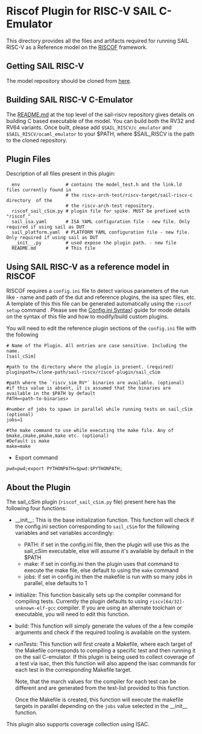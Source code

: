 # Riscof Plugin for RISC-V SAIL C-Emulator

This directory provides all the files and artifacts required for running SAIL RISC-V as a Reference model on the 
[RISCOF](https://github.com/riscv/riscof) framework.

## Getting SAIL RISC-V

The model repository should be cloned from [here](https://github.com/rems-project/sail-riscv).

## Building SAIL RISC-V C-Emulator

The [README.md](../../README.md) at the top level of the sail-riscv repository gives details on 
building C based executable of the model. You can build both the RV32 and RV64 variants.
Once built, please add `$SAIL_RISCV/c_emulator` and `$SAIL_RISCV/ocaml_emulator` to your $PATH, 
where $SAIL_RISCV is the path to the cloned repository.

## Plugin Files

Description of all files present in this plugin:

``` 
  env                 # contains the model_test.h and the link.ld files currently found in 
                      # the riscv-arch-test/riscv-target/sail-riscv-c directory  of the
                      # the riscv-arch-test repository.
  riscof_sail_cSim.py # plugin file for spike. MUST be prefixed with "riscof_"
  sail_isa.yaml       # ISA YAML configuration file - new file. Only required if using sail as DUT
  sail_platform.yaml  # PLATFORM YAML configuration file - new file. Only required if using sail as DUT
  __init__.py         # used expose the plugin path. - new file
  README.md           # This file
```

## Using SAIL RISC-V as a reference model in RISCOF

RISCOF requires a `config.ini` file to detect various parameters of the run like - name and path 
of the dut and reference plugins, the isa spec files, etc. A template of this this file can be generated
automatically using the `riscof setup` command . Please see the
[Config.ini Syntax](https://riscof.readthedocs.io/en/stable/inputs.html#config-ini-syntax))
guide for mode details on the syntax of this file and how to modify/build custom plugins.

You will need to edit the reference plugin sections of the `config.ini` file with the following 


```
# Name of the Plugin. All entries are case sensitive. Including the name.
[sail_cSim]

#path to the directory where the plugin is present. (required)
pluginpath=/clone-path/sail-riscv/riscof-plugin/sail_cSim

#path where the `riscv_sim_RV*` binaries are available. (optional)
#if this value is absent, it is assumed that the binaries are available in the $PATH by default
PATH=<path-to-binaries>

#number of jobs to spawn in parallel while running tests on sail_cSim (optional)
jobs=1

#the make command to use while executing the make file. Any of bmake,cmake,pmake,make etc. (optional)
#Default is make
make=make
```

- Export command
```
pwd=pwd;export PYTHONPATH=$pwd:$PYTHONPATH;
```

## About the Plugin

The sail_cSim plugin (`riscof_sail_cSim.py` file) present here has the following four functions:

- \_\_init\_\_: This is the base initialization function. This function will check if the config.ini
  section corresponding to `sail_cSim` for the following variables and set variables accordingly:

  - PATH: if set in the config.ini file, then the plugin will use this as the sail_cSim executable, else
    will assume it's available by default in the $PATH
  - make: if set in config.ini then the plugin uses that command to execute the make file, else
    default to using the `make` command
  - jobs: if set in config.ini then the makefile is run with so many jobs in parallel, else defaults
    to 1

- initialize: This function basically sets up the compiler command for compiling tests. Currently
  the plugin defaults to using `riscv[64/32]-unknown-elf-gcc` compiler. If you are using an
  alternate toolchain or executable, you will need to edit this function.

- build: This function will simply generate the values of the a few compile arguments and check if the
  required tooling is available on the system.

- runTests: This function will first create a Makefile, where each target of the Makefile
  corresponds to compiling a specific test and then running it on the sail C-emulator. If this plugin is being
  used to collect coverage of a test via isac, then this function will also append the isac commands
  for each test in the corresponding Makefile target.

  Note, that the march values for the compiler for each test can be different and are generated from
  the test-list provided to this function.

  Once the Makefile is created, this function will execute the makefile targets in parallel
  depending on the `jobs` value selected in the \_\_init\_\_ function.

This plugin also supports coverage collection using ISAC. 

